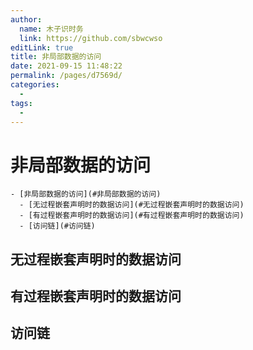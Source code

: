 ```yaml
---
author: 
  name: 木子识时务
  link: https://github.com/sbwcwso
editLink: true
title: 非局部数据的访问
date: 2021-09-15 11:48:22
permalink: /pages/d7569d/
categories: 
  - 
tags: 
  - 
---
```


# 非局部数据的访问

```markmap
- [非局部数据的访问](#非局部数据的访问)
  - [无过程嵌套声明时的数据访问](#无过程嵌套声明时的数据访问)
  - [有过程嵌套声明时的数据访问](#有过程嵌套声明时的数据访问)
  - [访问链](#访问链)
```

## 无过程嵌套声明时的数据访问

## 有过程嵌套声明时的数据访问

## 访问链
